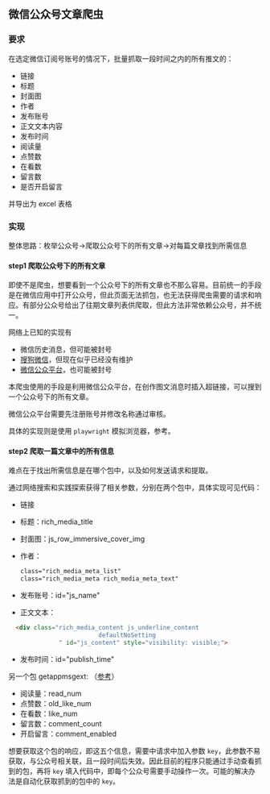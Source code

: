 ## 微信公众号文章爬虫

### 要求

在选定微信订阅号账号的情况下，批量抓取一段时间之内的所有推文的：

- 链接
- 标题
- 封面图
- 作者
- 发布账号
- 正文文本内容
- 发布时间
- 阅读量
- 点赞数
- 在看数
- 留言数
- 是否开启留言

并导出为 excel 表格

### 实现

整体思路：枚举公众号->爬取公众号下的所有文章->对每篇文章找到所需信息

#### step1 爬取公众号下的所有文章

即使不是爬虫，想要看到一个公众号下的所有文章也不那么容易。目前统一的手段是在微信应用中打开公众号，但此页面无法抓包，也无法获得爬虫需要的请求和响应。有部分公众号给出了往期文章列表供爬取，但此方法非常依赖公众号，并不统一。

网络上已知的实现有

- 微信历史消息，但可能被封号
- [搜狗微信](https://weixin.sogou.com/)，但现在似乎已经没有维护
- [微信公众平台](https://mp.weixin.qq.com/)，也可能被封号

本爬虫使用的手段是利用微信公众平台，在创作图文消息时插入超链接，可以搜到一个公众号下的所有文章。

微信公众平台需要先注册账号并修改名称通过审核。

具体的实现则是使用 `playwright` 模拟浏览器，参考。

#### step2 爬取一篇文章中的所有信息

难点在于找出所需信息是在哪个包中，以及如何发送请求和提取。

通过网络搜索和实践探索获得了相关参数，分别在两个包中，具体实现可见代码：

- 链接

- 标题：rich_media_title 

- 封面图：js_row_immersive_cover_img

- 作者：

  ```html
  class="rich_media_meta_list"
  class="rich_media_meta rich_media_meta_text"
  ```

- 发布账号：id="js_name"

- 正文文本：
```html
  <div class="rich_media_content js_underline_content
                         defaultNoSetting
              " id="js_content" style="visibility: visible;">
```
- 发布时间：id="publish_time"

另一个包 getappmsgext: （[参考](https://wnma3mz.github.io/hexo_blog/2017/11/18/%E8%AE%B0%E4%B8%80%E6%AC%A1%E5%BE%AE%E4%BF%A1%E5%85%AC%E4%BC%97%E5%8F%B7%E7%88%AC%E8%99%AB%E7%9A%84%E7%BB%8F%E5%8E%86%EF%BC%88%E5%BE%AE%E4%BF%A1%E6%96%87%E7%AB%A0%E9%98%85%E8%AF%BB%E7%82%B9%E8%B5%9E%E7%9A%84%E8%8E%B7%E5%8F%96%EF%BC%89/)）

- 阅读量：read_num
- 点赞数：old_like_num
- 在看数：like_num
- 留言数：comment_count
- 开启留言：comment_enabled

想要获取这个包的响应，即这五个信息，需要中请求中加入参数 `key`，此参数不易获取，与公众号相关联，且一段时间后失效。因此目前的程序只能通过手动查看抓到的包，再将 `key` 填入代码中，即每个公众号需要手动操作一次。可能的解决办法是自动化获取抓到的包中的 `key`。

